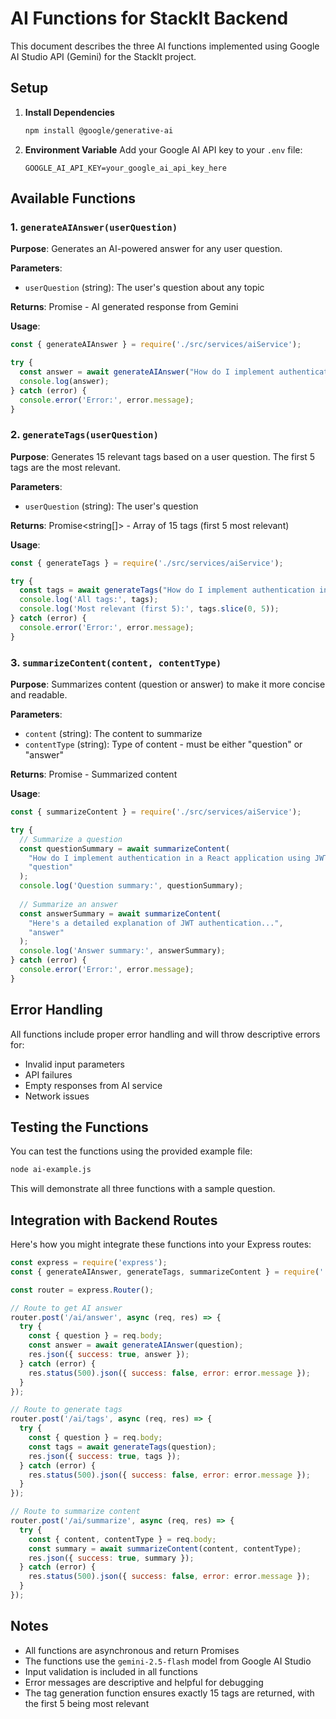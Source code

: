 # AI Functions for StackIt Backend

This document describes the three AI functions implemented using Google AI Studio API (Gemini) for the StackIt project.

## Setup

1. **Install Dependencies**
   ```bash
   npm install @google/generative-ai
   ```

2. **Environment Variable**
   Add your Google AI API key to your `.env` file:
   ```
   GOOGLE_AI_API_KEY=your_google_ai_api_key_here
   ```

## Available Functions

### 1. `generateAIAnswer(userQuestion)`

**Purpose**: Generates an AI-powered answer for any user question.

**Parameters**:
- `userQuestion` (string): The user's question about any topic

**Returns**: Promise<string> - AI generated response from Gemini

**Usage**:
```javascript
const { generateAIAnswer } = require('./src/services/aiService');

try {
  const answer = await generateAIAnswer("How do I implement authentication in React?");
  console.log(answer);
} catch (error) {
  console.error('Error:', error.message);
}
```

### 2. `generateTags(userQuestion)`

**Purpose**: Generates 15 relevant tags based on a user question. The first 5 tags are the most relevant.

**Parameters**:
- `userQuestion` (string): The user's question

**Returns**: Promise<string[]> - Array of 15 tags (first 5 most relevant)

**Usage**:
```javascript
const { generateTags } = require('./src/services/aiService');

try {
  const tags = await generateTags("How do I implement authentication in React?");
  console.log('All tags:', tags);
  console.log('Most relevant (first 5):', tags.slice(0, 5));
} catch (error) {
  console.error('Error:', error.message);
}
```

### 3. `summarizeContent(content, contentType)`

**Purpose**: Summarizes content (question or answer) to make it more concise and readable.

**Parameters**:
- `content` (string): The content to summarize
- `contentType` (string): Type of content - must be either "question" or "answer"

**Returns**: Promise<string> - Summarized content

**Usage**:
```javascript
const { summarizeContent } = require('./src/services/aiService');

try {
  // Summarize a question
  const questionSummary = await summarizeContent(
    "How do I implement authentication in a React application using JWT tokens?",
    "question"
  );
  console.log('Question summary:', questionSummary);
  
  // Summarize an answer
  const answerSummary = await summarizeContent(
    "Here's a detailed explanation of JWT authentication...",
    "answer"
  );
  console.log('Answer summary:', answerSummary);
} catch (error) {
  console.error('Error:', error.message);
}
```

## Error Handling

All functions include proper error handling and will throw descriptive errors for:
- Invalid input parameters
- API failures
- Empty responses from AI service
- Network issues

## Testing the Functions

You can test the functions using the provided example file:

```bash
node ai-example.js
```

This will demonstrate all three functions with a sample question.

## Integration with Backend Routes

Here's how you might integrate these functions into your Express routes:

```javascript
const express = require('express');
const { generateAIAnswer, generateTags, summarizeContent } = require('./src/services/aiService');

const router = express.Router();

// Route to get AI answer
router.post('/ai/answer', async (req, res) => {
  try {
    const { question } = req.body;
    const answer = await generateAIAnswer(question);
    res.json({ success: true, answer });
  } catch (error) {
    res.status(500).json({ success: false, error: error.message });
  }
});

// Route to generate tags
router.post('/ai/tags', async (req, res) => {
  try {
    const { question } = req.body;
    const tags = await generateTags(question);
    res.json({ success: true, tags });
  } catch (error) {
    res.status(500).json({ success: false, error: error.message });
  }
});

// Route to summarize content
router.post('/ai/summarize', async (req, res) => {
  try {
    const { content, contentType } = req.body;
    const summary = await summarizeContent(content, contentType);
    res.json({ success: true, summary });
  } catch (error) {
    res.status(500).json({ success: false, error: error.message });
  }
});
```

## Notes

- All functions are asynchronous and return Promises
- The functions use the `gemini-2.5-flash` model from Google AI Studio
- Input validation is included in all functions
- Error messages are descriptive and helpful for debugging
- The tag generation function ensures exactly 15 tags are returned, with the first 5 being most relevant 